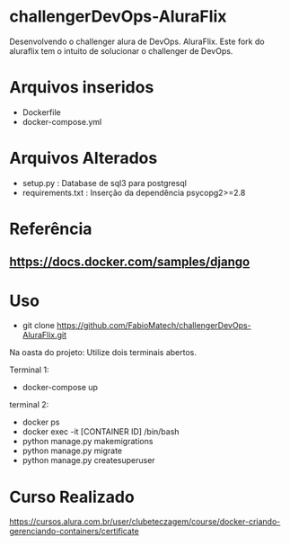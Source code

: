 # challengerDevOps-AluraFlix
Desenvolvendo o challenger alura de DevOps. AluraFlix.
Este fork do aluraflix tem o intuito de solucionar o challenger de DevOps.

# Arquivos inseridos
 - Dockerfile
 - docker-compose.yml

# Arquivos Alterados 
 - setup.py : Database de sql3 para postgresql
 - requirements.txt : Inserção da dependência psycopg2>=2.8


# Referência 
https://docs.docker.com/samples/django
 - 

#  Uso 
 - git clone https://github.com/FabioMatech/challengerDevOps-AluraFlix.git

Na  oasta do projeto: Utilize dois terminais abertos.

Terminal 1:
 - docker-compose up

terminal 2:
- docker ps
- docker exec -it [CONTAINER ID]  /bin/bash
- python manage.py makemigrations
- python manage.py migrate
- python manage.py createsuperuser
 
 
 # Curso Realizado 
 https://cursos.alura.com.br/user/clubeteczagem/course/docker-criando-gerenciando-containers/certificate
